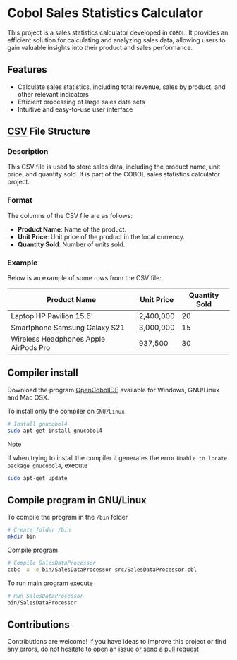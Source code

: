 # Cobol Sales Statistics Calculator

This project is a sales statistics calculator developed in `COBOL`. It provides an efficient solution for calculating and analyzing sales data, allowing users to gain valuable insights into their product and sales performance.

## Features

- Calculate sales statistics, including total revenue, sales by product, and other relevant indicators
- Efficient processing of large sales data sets
- Intuitive and easy-to-use user interface

## [CSV](https://github.com/erickfierro/cobol-sales-statistics-calculator/blob/main/data.csv) File Structure

### Description
This CSV file is used to store sales data, including the product name, unit price, and quantity sold. It is part of the COBOL sales statistics calculator project.

### Format

The columns of the CSV file are as follows:
- **Product Name**: Name of the product.
- **Unit Price**: Unit price of the product in the local currency.
- **Quantity Sold**: Number of units sold.

### Example

Below is an example of some rows from the CSV file:

| Product Name                               | Unit Price | Quantity Sold |
|--------------------------------------------|------------|---------------|
| Laptop HP Pavilion 15.6'                   | 2,400,000  | 20            |
| Smartphone Samsung Galaxy S21              | 3,000,000  | 15            |
| Wireless Headphones Apple AirPods Pro      | 937,500    | 30            |

## Compiler install

Download the program [OpenCobolIDE](https://launchpad.net/cobcide/+download) available for Windows, GNU/Linux and Mac OSX.

To install only the compiler on `GNU/Linux`

```bash
# Install gnucobol4
sudo apt-get install gnucobol4
```

> [!NOTE]
> If when trying to install the compiler it generates the error `Unable to locate package gnucobol4`, execute
> ```bash
> sudo apt-get update
> ```

## Compile program in GNU/Linux

To compile the program in the `/bin` folder

```bash
# Create folder /bin
mkdir bin
```

Compile program

```bash
# Compile SalesDataProcessor
cobc -x -o bin/SalesDataProcessor src/SalesDataProcessor.cbl
```

To run main program execute

```bash
# Run SalesDataProcessor
bin/SalesDataProcessor
```
## Contributions

Contributions are welcome! If you have ideas to improve this project or find any errors, do not hesitate to open an [issue](https://github.com/erickfierro/cobol-sales-statistics-calculator/issues) or send a [pull request](https://github.com/erickfierro/cobol-sales-statistics-calculator/pulls)
